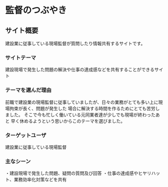 # 監督のつぶやき

## サイト概要
建設業に従事している現場監督が質問したり情報共有するサイトです。

### サイトテーマ
建設現場で発生した問題の解決や仕事の達成感などを共有することができるサイト

### テーマを選んだ理由
前職で建設業の現場監督に従事していましたが、日々の業務がとても多い上に現場拘束が長く、問題が発生した
場合に解決する時間を作るためにとても苦労しました。
そこで今も忙しく働いている元同業者達が少しでも現場が終わったあと
早く休めるようという思いからこのテーマを選びました。

### ターゲットユーザ
建設業に従事している現場監督

### 主なシーン
・建設現場で発生した問題、疑問の質問及び回答
・仕事の達成感やヒヤリハット、業務効率化対策などを共有
